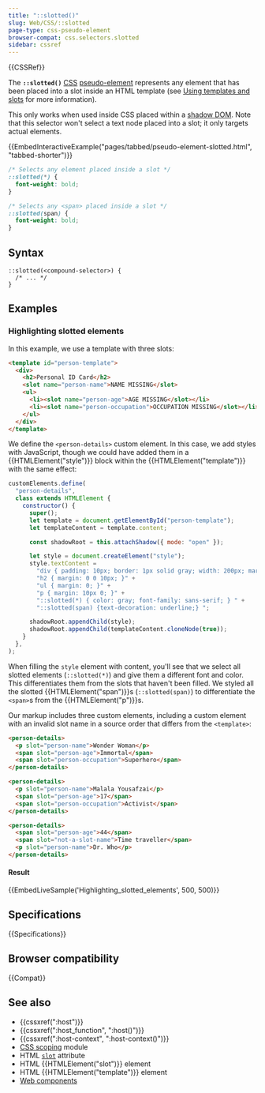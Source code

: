 ```yaml
---
title: "::slotted()"
slug: Web/CSS/::slotted
page-type: css-pseudo-element
browser-compat: css.selectors.slotted
sidebar: cssref
---
```


{{CSSRef}}

The **`::slotted()`** [CSS](/en-US/docs/Web/CSS) [pseudo-element](/en-US/docs/Web/CSS/Pseudo-elements) represents any element that has been placed into a slot inside an HTML template (see [Using templates and slots](/en-US/docs/Web/API/Web_components/Using_templates_and_slots) for more information).

This only works when used inside CSS placed within a [shadow DOM](/en-US/docs/Web/API/Web_components/Using_shadow_DOM). Note that this selector won't select a text node placed into a slot; it only targets actual elements.

{{EmbedInteractiveExample("pages/tabbed/pseudo-element-slotted.html", "tabbed-shorter")}}

```css
/* Selects any element placed inside a slot */
::slotted(*) {
  font-weight: bold;
}

/* Selects any <span> placed inside a slot */
::slotted(span) {
  font-weight: bold;
}
```

## Syntax

```css-nolint
::slotted(<compound-selector>) {
  /* ... */
}
```

## Examples

### Highlighting slotted elements

In this example, we use a template with three slots:

```html
<template id="person-template">
  <div>
    <h2>Personal ID Card</h2>
    <slot name="person-name">NAME MISSING</slot>
    <ul>
      <li><slot name="person-age">AGE MISSING</slot></li>
      <li><slot name="person-occupation">OCCUPATION MISSING</slot></li>
    </ul>
  </div>
</template>
```

We define the `<person-details>` custom element. In this case, we add styles with JavaScript, though we could have added them in a {{HTMLElement("style")}} block within the {{HTMLElement("template")}} with the same effect:

```js
customElements.define(
  "person-details",
  class extends HTMLElement {
    constructor() {
      super();
      let template = document.getElementById("person-template");
      let templateContent = template.content;

      const shadowRoot = this.attachShadow({ mode: "open" });

      let style = document.createElement("style");
      style.textContent =
        "div { padding: 10px; border: 1px solid gray; width: 200px; margin: 10px; }" +
        "h2 { margin: 0 0 10px; }" +
        "ul { margin: 0; }" +
        "p { margin: 10px 0; }" +
        "::slotted(*) { color: gray; font-family: sans-serif; } " +
        "::slotted(span) {text-decoration: underline;} ";

      shadowRoot.appendChild(style);
      shadowRoot.appendChild(templateContent.cloneNode(true));
    }
  },
);
```

When filling the `style` element with content, you'll see that we select all slotted elements (`::slotted(*)`) and give them a different font and color. This differentiates them from the slots that haven't been filled. We styled all the slotted {{HTMLElement("span")}}s (`::slotted(span)`) to differentiate the `<span>`s from the {{HTMLElement("p")}}s.

Our markup includes three custom elements, including a custom element with an invalid slot name in a source order that differs from the `<template>`:

```html
<person-details>
  <p slot="person-name">Wonder Woman</p>
  <span slot="person-age">Immortal</span>
  <span slot="person-occupation">Superhero</span>
</person-details>

<person-details>
  <p slot="person-name">Malala Yousafzai</p>
  <span slot="person-age">17</span>
  <span slot="person-occupation">Activist</span>
</person-details>

<person-details>
  <span slot="person-age">44</span>
  <span slot="not-a-slot-name">Time traveller</span>
  <p slot="person-name">Dr. Who</p>
</person-details>
```

#### Result

{{EmbedLiveSample('Highlighting_slotted_elements', 500, 500)}}

## Specifications

{{Specifications}}

## Browser compatibility

{{Compat}}

## See also

- {{cssxref(":host")}}
- {{cssxref(":host_function", ":host()")}}
- {{cssxref(":host-context", ":host-context()")}}
- [CSS scoping](/en-US/docs/Web/CSS/CSS_scoping) module
- HTML [`slot`](/en-US/docs/Web/HTML/Global_attributes/slot) attribute
- HTML {{HTMLElement("slot")}} element
- HTML {{HTMLElement("template")}} element
- [Web components](/en-US/docs/Web/API/Web_components)
